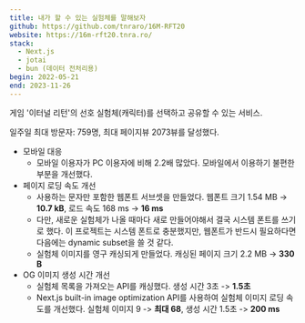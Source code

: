 ```yaml
---
title: 내가 할 수 있는 실험체를 말해보자
github: https://github.com/tnraro/16M-RFT20
website: https://16m-rft20.tnra.ro/
stack:
  - Next.js
  - jotai
  - bun (데이터 전처리용)
begin: 2022-05-21
end: 2023-11-26
---
```

게임 '이터널 리턴'의 선호 실험체(캐릭터)를 선택하고 공유할 수 있는 서비스.

일주일 최대 방문자: 759명, 최대 페이지뷰 2073뷰를 달성했다.

- 모바일 대응
  - 모바일 이용자가 PC 이용자에 비해 2.2배 많았다. 모바일에서 이용하기 불편한 부분을 개선했다.
- 페이지 로딩 속도 개선
  - 사용하는 문자만 포함한 웹폰트 서브셋을 만들었다. 웹폰트 크기 1.54 MB -> **10.7 kB**, 로드 속도 168 ms -> **16 ms**
  - 다만, 새로운 실험체가 나올 때마다 새로 만들어야해서 결국 시스템 폰트를 쓰기로 했다. 이 프로젝트는 시스템 폰트로 충분했지만, 웹폰트가 반드시 필요하다면 다음에는 dynamic subset을 쓸 것 같다.
  - 실험체 이미지를 영구 캐싱되게 만들었다. 캐싱된 페이지 크기 2.2 MB -> **330 B**
- OG 이미지 생성 시간 개선
  - 실험체 목록을 가져오는 API를 캐싱했다. 생성 시간 3초 -> **1.5초**
  - Next.js built-in image optimization API를 사용하여 실험체 이미지 로딩 속도를 개선했다. 실험체 이미지 9 -> **최대 68**, 생성 시간 1.5초 -> **200 ms**